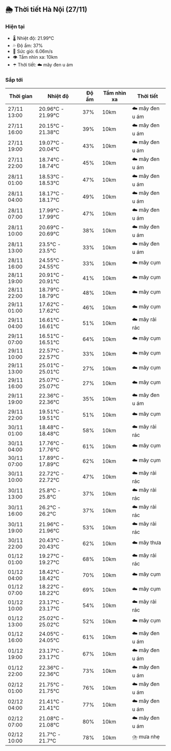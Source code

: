 ## 🌦️ Thời tiết Hà Nội (27/11)

### Hiện tại

- 🌡️ Nhiệt độ: 21.99℃
- 💦 Độ ẩm: 37%
- 💨 Sức gió: 6.06m/s
- 👁️ Tầm nhìn xa: 10km
- ☂️ Thời tiết: ☁️ mây đen u ám

### Sắp tới

| Thời gian | Nhiệt độ | Độ ẩm | Tầm nhìn xa | Thời tiết |
| --- | --- | --- | --- | --- |
| 27/11 13:00 | 20.96℃ - 21.99℃ | 37% | 10km | ☁️ mây đen u ám |
| 27/11 16:00 | 20.15℃ - 21.38℃ | 39% | 10km | ☁️ mây đen u ám |
| 27/11 19:00 | 19.07℃ - 20.04℃ | 43% | 10km | ☁️ mây đen u ám |
| 27/11 22:00 | 18.74℃ - 18.74℃ | 45% | 10km | ☁️ mây đen u ám |
| 28/11 01:00 | 18.53℃ - 18.53℃ | 47% | 10km | ☁️ mây đen u ám |
| 28/11 04:00 | 18.17℃ - 18.17℃ | 49% | 10km | ☁️ mây đen u ám |
| 28/11 07:00 | 17.99℃ - 17.99℃ | 47% | 10km | ☁️ mây đen u ám |
| 28/11 10:00 | 20.69℃ - 20.69℃ | 38% | 10km | ☁️ mây đen u ám |
| 28/11 13:00 | 23.5℃ - 23.5℃ | 33% | 10km | ☁️ mây đen u ám |
| 28/11 16:00 | 24.55℃ - 24.55℃ | 33% | 10km | ☁️ mây cụm |
| 28/11 19:00 | 20.91℃ - 20.91℃ | 41% | 10km | ☁️ mây cụm |
| 28/11 22:00 | 18.79℃ - 18.79℃ | 48% | 10km | ☁️ mây cụm |
| 29/11 01:00 | 17.62℃ - 17.62℃ | 46% | 10km | ☁️ mây cụm |
| 29/11 04:00 | 16.61℃ - 16.61℃ | 51% | 10km | ☁️ mây rải rác |
| 29/11 07:00 | 16.51℃ - 16.51℃ | 64% | 10km | ☁️ mây cụm |
| 29/11 10:00 | 22.57℃ - 22.57℃ | 33% | 10km | ☁️ mây cụm |
| 29/11 13:00 | 25.01℃ - 25.01℃ | 27% | 10km | ☁️ mây cụm |
| 29/11 16:00 | 25.07℃ - 25.07℃ | 27% | 10km | ☁️ mây cụm |
| 29/11 19:00 | 22.36℃ - 22.36℃ | 35% | 10km | ☁️ mây đen u ám |
| 29/11 22:00 | 19.51℃ - 19.51℃ | 51% | 10km | ☁️ mây cụm |
| 30/11 01:00 | 18.48℃ - 18.48℃ | 58% | 10km | ☁️ mây rải rác |
| 30/11 04:00 | 17.76℃ - 17.76℃ | 61% | 10km | ☁️ mây cụm |
| 30/11 07:00 | 17.89℃ - 17.89℃ | 62% | 10km | ☁️ mây cụm |
| 30/11 10:00 | 22.72℃ - 22.72℃ | 47% | 10km | ☁️ mây rải rác |
| 30/11 13:00 | 25.8℃ - 25.8℃ | 37% | 10km | ☁️ mây rải rác |
| 30/11 16:00 | 26.2℃ - 26.2℃ | 37% | 10km | ☁️ mây rải rác |
| 30/11 19:00 | 21.96℃ - 21.96℃ | 53% | 10km | ☁️ mây rải rác |
| 30/11 22:00 | 20.43℃ - 20.43℃ | 62% | 10km | ☁️ mây thưa |
| 01/12 01:00 | 19.27℃ - 19.27℃ | 68% | 10km | ☁️ mây rải rác |
| 01/12 04:00 | 18.42℃ - 18.42℃ | 70% | 10km | ☁️ mây cụm |
| 01/12 07:00 | 18.22℃ - 18.22℃ | 69% | 10km | ☁️ mây cụm |
| 01/12 10:00 | 23.17℃ - 23.17℃ | 54% | 10km | ☁️ mây rải rác |
| 01/12 13:00 | 25.02℃ - 25.02℃ | 52% | 10km | ☁️ mây cụm |
| 01/12 16:00 | 24.05℃ - 24.05℃ | 61% | 10km | ☁️ mây đen u ám |
| 01/12 19:00 | 23.17℃ - 23.17℃ | 67% | 10km | ☁️ mây đen u ám |
| 01/12 22:00 | 22.36℃ - 22.36℃ | 73% | 10km | ☁️ mây đen u ám |
| 02/12 01:00 | 21.75℃ - 21.75℃ | 76% | 10km | ☁️ mây đen u ám |
| 02/12 04:00 | 21.41℃ - 21.41℃ | 77% | 10km | ☁️ mây đen u ám |
| 02/12 07:00 | 21.08℃ - 21.08℃ | 80% | 10km | ☁️ mây đen u ám |
| 02/12 10:00 | 21.7℃ - 21.7℃ | 78% | 10km | ⛈️ mưa nhẹ |
